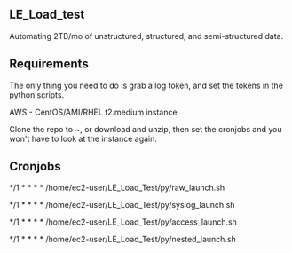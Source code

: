 LE_Load_test
--------------
Automating 2TB/mo of unstructured, structured, and semi-structured data.

Requirements
--------------
The only thing you need to do is grab a log token, and set the tokens in the python scripts.

AWS - CentOS/AMI/RHEL t2.medium instance

Clone the repo to ~, or download and unzip, then set the cronjobs and you won't have to look at the instance again.

Cronjobs
--------
*/1 * * * * /home/ec2-user/LE_Load_Test/py/raw_launch.sh

*/1 * * * * /home/ec2-user/LE_Load_Test/py/syslog_launch.sh

*/1 * * * * /home/ec2-user/LE_Load_Test/py/access_launch.sh

*/1 * * * * /home/ec2-user/LE_Load_Test/py/nested_launch.sh
